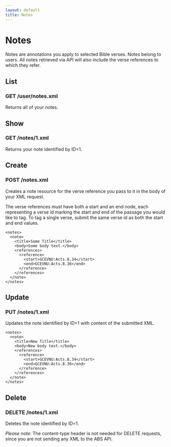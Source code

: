```yaml
---
layout: default
title: Notes
---
```


# Notes

Notes are annotations you apply to selected Bible verses.  Notes belong to users.  All notes retrieved via API will also include the verse references to which they refer.

## List

### GET /user/notes.xml

Returns all of your notes.

## Show

### GET /notes/1.xml

Returns your note identified by ID=1.  

## Create

### POST /notes.xml

Creates a note resource for the verse reference you pass to it in the body of your XML request.

The verse references must have both a start and an end node, each representing a verse id marking the start and end of the passage you would like to tag.  To tag a single verse, submit the same verse id as both the start and end values.

    <notes>
      <note>
        <title>Some Title</title>
        <body>Some body text.</body>
        <references>
          <reference>
            <start>GCEVNU:Acts.8.34</start>
            <end>GCEVNU:Acts.8.36</end>
          </reference>
        </references>
      </note>
    </notes>

## Update

### PUT /notes/1.xml

Updates the note identified by ID=1 with content of the submitted XML.

    <notes>
      <note>
        <title>New Title</title>
        <body>New body text.</body>
        <references>
          <reference>
            <start>GCEVNU:Acts.8.34</start>
            <end>GCEVNU:Acts.8.36</end>
          </reference>
        </references>
      </note>
    </notes>

## Delete

### DELETE /notes/1.xml

Deletes the note identified by ID=1.

*Please note:* The content-type header is not needed for DELETE requests, since you are not sending any XML to the ABS API.